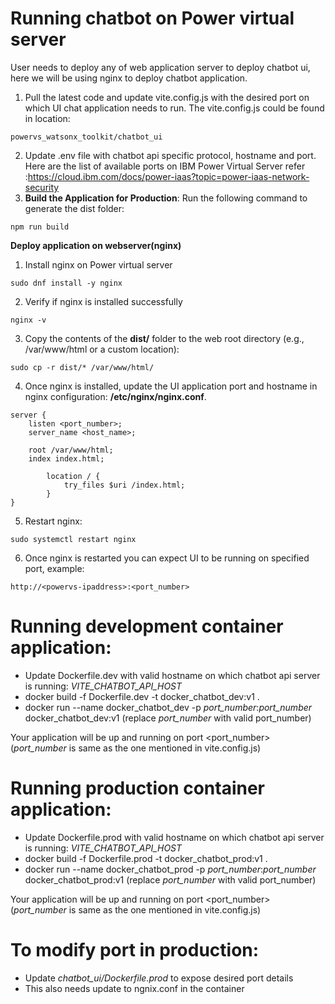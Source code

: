 # Running chatbot on Power virtual server

User needs to deploy any of web application server to deploy chatbot ui, here we will be using nginx to deploy chatbot application.

1) Pull the latest code and update vite.config.js with the desired port on which UI chat application needs to run. The vite.config.js could be found in location:
```
powervs_watsonx_toolkit/chatbot_ui
```
2) Update .env file with chatbot api specific protocol, hostname and port.
Here are the list of available ports on IBM Power Virtual Server refer :https://cloud.ibm.com/docs/power-iaas?topic=power-iaas-network-security
3) **Build the Application for Production**:
Run the following command to generate the dist folder:
```
npm run build
```

**Deploy application on webserver(nginx)**
1) Install nginx on Power virtual server 
```
sudo dnf install -y nginx
```
2) Verify if nginx is installed successfully
```
nginx -v
```
3) Copy the contents of the **dist/** folder to the web root directory (e.g., /var/www/html or a custom location):
```
sudo cp -r dist/* /var/www/html/
```
4) Once nginx is installed, update the UI application port and hostname in nginx configuration: **/etc/nginx/nginx.conf**.
```
server {
    listen <port_number>;
    server_name <host_name>;

    root /var/www/html;
    index index.html;

        location / {
            try_files $uri /index.html;
        }
}
```
5) Restart nginx:
```
sudo systemctl restart nginx
```
6) Once nginx is restarted you can expect UI to be running on specified port, example:
```
http://<powervs-ipaddress>:<port_number>
```


# Running development container application:
- Update Dockerfile.dev with valid hostname on which chatbot api server is running: *VITE_CHATBOT_API_HOST*
- docker build -f Dockerfile.dev -t docker_chatbot_dev:v1 .
- docker run --name docker_chatbot_dev -p _*port_number*_:_*port_number*_ docker_chatbot_dev:v1 (replace _*port_number*_ with valid port_number)

Your application will be up and running on port <port_number> (_*port_number*_ is same as the one mentioned in vite.config.js)

# Running production container application:
- Update Dockerfile.prod with valid hostname on which chatbot api server is running: *VITE_CHATBOT_API_HOST*
- docker build -f Dockerfile.prod -t docker_chatbot_prod:v1 .
- docker run --name docker_chatbot_prod -p _*port_number*_:_*port_number*_ docker_chatbot_prod:v1 (replace _*port_number*_ with valid port_number)

Your application will be up and running on port <port_number> (_*port_number*_ is same as the one mentioned in vite.config.js)

# To modify port in production:
- Update *chatbot_ui/Dockerfile.prod* to expose desired port details
- This also needs update to ngnix.conf in the container
